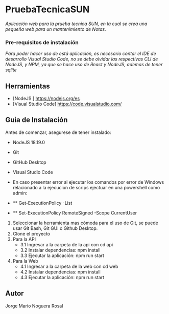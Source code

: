 # PruebaTecnicaSUN
_Aplicación web para la prueba tecnica SUN, en la cual se crea una pequeña web para un mantenimiento de Notas._

### Pre-requisitos de instalación

_Para poder hacer uso de está aplicación, es necesario contar el IDE de desarrollo Visual Studio Code, no se debe olvidar las respectivas CLI de NodeJS, y NPM, ya que se hace uso de React y NodeJS, ademas de tener sqlite_

## Herramientas

* [NodeJS ] https://nodejs.org/es
* [Visual Studio Code] https://code.visualstudio.com/

## Guia de Instalación

Antes de comenzar, asegurese de tener instalado:

* NodeJS 18.19.0
* Git
* GitHub Desktop
* Visual Studio Code

* En caso presentar error al ejecutar los comandos por error de Windows relacionado a la ejecucion de scrips ejectuar en una powershell como admin:
* ** Get-ExecutionPolicy -List
* ** Set-ExecutionPolicy RemoteSigned -Scope CurrentUser 

1. Seleccionar la herramienta mas cómoda para el uso de Git, se puede usar Git Bash, Git GUI o Github Desktop.
2. Clone el proyecto
3. Para la API
    * 3.1 Ingresar a la carpeta de la api con cd api
    * 3.2 Instalar dependencias: npm install
    * 3.3 Ejecutar la aplicación: npm run start
4. Para la Web
    * 4.1 Ingresar a la carpeta de la web con cd web
    * 4.2 Instalar dependencias: npm install
    * 4.3 Ejecutar la aplicación: npm run start

## Autor

Jorge Mario Noguera Rosal
